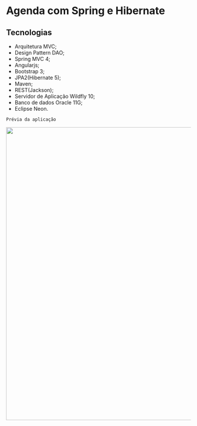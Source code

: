 # Agenda com Spring e Hibernate

## Tecnologias

* Arquitetura MVC;
* Design Pattern DAO;
* Spring MVC 4;
* Angularjs;
* Bootstrap 3;
* JPA2(Hibernate 5);
* Maven;
* REST(Jackson);
* Servidor de Aplicação Wildfly 10;
* Banco de dados Oracle 11G;
* Eclipse Neon.

```
Prévia da aplicação
```
[comment]: # '
![](https://github.com/marcosabreu39/Agenda_Spring_Angularjs_Hibernate/blob/master/src/main/webapp/static/images/AgendaSpringHbn.gif)'
<p align="center">
  <img width="800" src="https://github.com/marcosabreu39/Agenda_Spring_Angularjs_Hibernate/blob/master/src/main/webapp/static/images/AgendaSpringHbn.gif">
</p>
